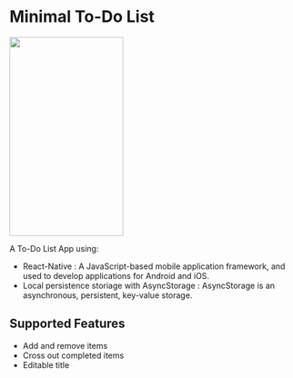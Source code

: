 # Minimal To-Do List

<img src="https://upload.cc/i1/2020/10/03/aeiKrV.png" width = 200 height = 350>

A To-Do List App using: 
* React-Native : A JavaScript-based mobile application framework, and used to develop applications for Android and iOS. 
* Local persistence storiage with AsyncStorage : AsyncStorage is an asynchronous, persistent, key-value storage. 
## Supported Features
* Add and remove items
* Cross out completed items
* Editable title
